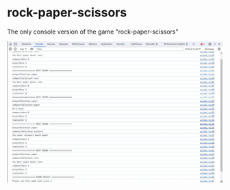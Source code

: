 # rock-paper-scissors

The only console version of the game "rock-paper-scissors"

![alt](./01.jpg)

